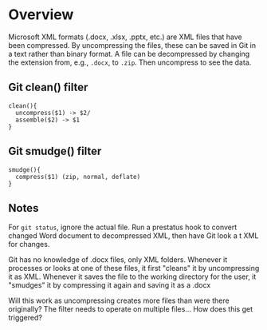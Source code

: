 # Overview

Microsoft XML formats (.docx, .xlsx, .pptx, etc.) are XML files that have been compressed. By uncompressing the files, these can be saved in Git in a text rather than binary format. A file can be decompressed by changing the extension from, e.g., `.docx`, to `.zip`. Then uncompress to see the data.

## Git clean() filter

```pseudocode
clean(){
  uncompress($1) -> $2/
  assemble($2) -> $1
}
```



## Git smudge() filter

```pseudocode
smudge(){
  compress($1) (zip, normal, deflate)
}
```



## Notes

For `git status`, ignore the actual file. Run a prestatus hook to convert changed Word document to decompressed XML, then have Git look a t XML for changes.

Git has no knowledge of .docx files, only XML folders. Whenever it processes or looks at one of these files, it first "cleans" it by uncompressing it as XML. Whenever it saves the file to the working directory for the user, it "smudges" it by compressing it again and saving it as a .docx

Will this work as uncompressing creates more files than were there originally? The filter needs to operate on multiple files... How does this get triggered?